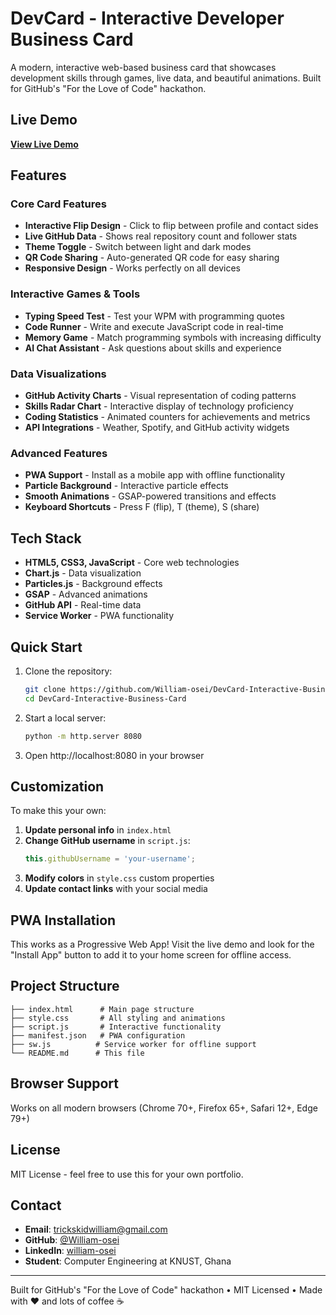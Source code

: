 # DevCard - Interactive Developer Business Card

A modern, interactive web-based business card that showcases development skills through games, live data, and beautiful animations. Built for GitHub's "For the Love of Code" hackathon.

## Live Demo

**[View Live Demo](https://william-osei.github.io/DevCard-Interactive-Business-Card/)**

## Features

### Core Card Features
- **Interactive Flip Design** - Click to flip between profile and contact sides
- **Live GitHub Data** - Shows real repository count and follower stats  
- **Theme Toggle** - Switch between light and dark modes
- **QR Code Sharing** - Auto-generated QR code for easy sharing
- **Responsive Design** - Works perfectly on all devices

### Interactive Games & Tools
- **Typing Speed Test** - Test your WPM with programming quotes
- **Code Runner** - Write and execute JavaScript code in real-time
- **Memory Game** - Match programming symbols with increasing difficulty
- **AI Chat Assistant** - Ask questions about skills and experience

### Data Visualizations
- **GitHub Activity Charts** - Visual representation of coding patterns
- **Skills Radar Chart** - Interactive display of technology proficiency
- **Coding Statistics** - Animated counters for achievements and metrics
- **API Integrations** - Weather, Spotify, and GitHub activity widgets

### Advanced Features
- **PWA Support** - Install as a mobile app with offline functionality
- **Particle Background** - Interactive particle effects
- **Smooth Animations** - GSAP-powered transitions and effects
- **Keyboard Shortcuts** - Press F (flip), T (theme), S (share)

## Tech Stack

- **HTML5, CSS3, JavaScript** - Core web technologies
- **Chart.js** - Data visualization
- **Particles.js** - Background effects  
- **GSAP** - Advanced animations
- **GitHub API** - Real-time data
- **Service Worker** - PWA functionality

## Quick Start

1. Clone the repository:
   ```bash
   git clone https://github.com/William-osei/DevCard-Interactive-Business-Card.git
   cd DevCard-Interactive-Business-Card
   ```

2. Start a local server:
   ```bash
   python -m http.server 8080
   ```

3. Open http://localhost:8080 in your browser

## Customization

To make this your own:

1. **Update personal info** in `index.html`
2. **Change GitHub username** in `script.js`:
   ```javascript
   this.githubUsername = 'your-username';
   ```
3. **Modify colors** in `style.css` custom properties
4. **Update contact links** with your social media

## PWA Installation

This works as a Progressive Web App! Visit the live demo and look for the "Install App" button to add it to your home screen for offline access.

## Project Structure

```
├── index.html      # Main page structure
├── style.css       # All styling and animations
├── script.js       # Interactive functionality  
├── manifest.json   # PWA configuration
├── sw.js          # Service worker for offline support
└── README.md      # This file
```

## Browser Support

Works on all modern browsers (Chrome 70+, Firefox 65+, Safari 12+, Edge 79+)

## License

MIT License - feel free to use this for your own portfolio.

## Contact

- **Email**: trickskidwilliam@gmail.com
- **GitHub**: [@William-osei](https://github.com/William-osei)
- **LinkedIn**: [william-osei](https://linkedin.com/in/william-osei)
- **Student**: Computer Engineering at KNUST, Ghana

---

Built for GitHub's "For the Love of Code" hackathon • MIT Licensed • Made with ❤️ and lots of coffee ☕
